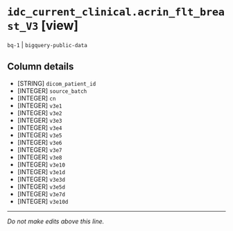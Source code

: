 # `idc_current_clinical.acrin_flt_breast_V3` [view]
`bq-1` | `bigquery-public-data`

## Column details
* [STRING]    `dicom_patient_id`
* [INTEGER]   `source_batch`
* [INTEGER]   `cn`
* [INTEGER]   `v3e1`
* [INTEGER]   `v3e2`
* [INTEGER]   `v3e3`
* [INTEGER]   `v3e4`
* [INTEGER]   `v3e5`
* [INTEGER]   `v3e6`
* [INTEGER]   `v3e7`
* [INTEGER]   `v3e8`
* [INTEGER]   `v3e10`
* [INTEGER]   `v3e1d`
* [INTEGER]   `v3e3d`
* [INTEGER]   `v3e5d`
* [INTEGER]   `v3e7d`
* [INTEGER]   `v3e10d`

-------------------------------------------------------------------------------
*Do not make edits above this line.*
